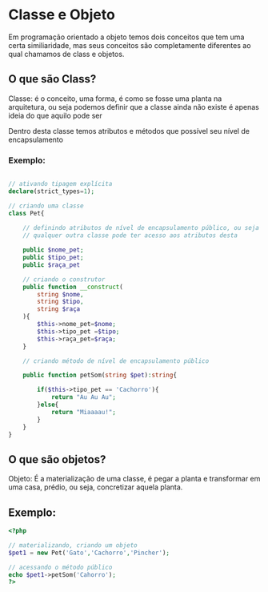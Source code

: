 # Classe e Objeto

Em programação orientado a objeto temos dois conceitos que tem uma certa similiaridade, mas seus conceitos são completamente diferentes ao qual chamamos de class e objetos.

## O que são Class? 

Classe: é o conceito, uma forma, é como se fosse uma planta na arquitetura, ou seja
podemos definir que a classe ainda não existe é apenas ideia do que aquilo pode ser

Dentro desta classe temos atributos e métodos que possível seu nível de encapsulamento

### Exemplo:

```php

// ativando tipagem explícita
declare(strict_types=1);

// criando uma classe
class Pet{
    
    // definindo atributos de nível de encapsulamento público, ou seja
    // qualquer outra classe pode ter acesso aos atributos desta

    public $nome_pet;
    public $tipo_pet;
    public $raça_pet

    // criando o construtor
    public function __construct(
        string $nome,
        string $tipo,
        string $raça
    ){
        $this->nome_pet=$nome;
        $this->tipo_pet =$tipo;
        $this->raça_pet=$raça;
    }

    // criando método de nível de encapsulamento público

    public function petSom(string $pet):string{

        if($this->tipo_pet == 'Cachorro'){
            return "Au Au Au";
        }else{
            return "Miaaaau!";
        }
    }
}


```

## O que são objetos?

Objeto: É a materialização de uma classe, é pegar a planta e transformar em uma casa,
prédio, ou seja, concretizar aquela planta.

## Exemplo:

```php
<?php

// materializando, criando um objeto
$pet1 = new Pet('Gato','Cachorro','Pincher');

// acessando o método público
echo $pet1->petSom('Cahorro');
?>
```
